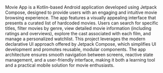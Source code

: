 Movie App is a Kotlin-based Android application developed using Jetpack Compose, designed to provide users with an engaging and intuitive movie browsing experience. The app features a visually appealing interface that presents a curated list of hardcoded movies. Users can search for specific titles, filter movies by genre, view detailed movie information (including ratings and overviews), explore the cast associated with each film, and manage a personalized watchlist.
This project leverages the modern declarative UI approach offered by Jetpack Compose, which simplifies UI development and promotes reusable, modular components. The app architecture ensures smooth navigation between screens, reactive state management, and a user-friendly interface, making it both a learning tool and a practical mobile solution for movie enthusiasts.
